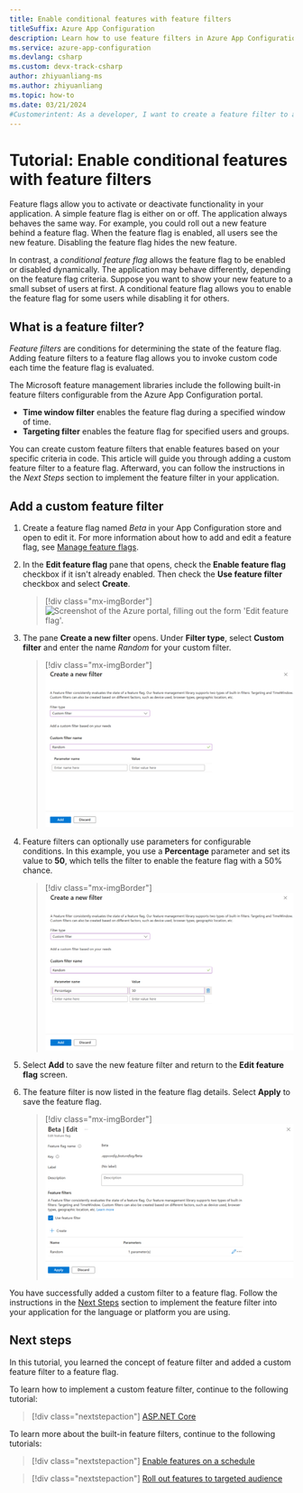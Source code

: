 ```yaml
---
title: Enable conditional features with feature filters
titleSuffix: Azure App Configuration
description: Learn how to use feature filters in Azure App Configuration to enable conditional feature flags for your application.
ms.service: azure-app-configuration
ms.devlang: csharp
ms.custom: devx-track-csharp
author: zhiyuanliang-ms
ms.author: zhiyuanliang
ms.topic: how-to
ms.date: 03/21/2024
#Customerintent: As a developer, I want to create a feature filter to activate a feature flag depending on a specific scenario.
---
```


# Tutorial: Enable conditional features with feature filters

Feature flags allow you to activate or deactivate functionality in your application. A simple feature flag is either on or off. The application always behaves the same way. For example, you could roll out a new feature behind a feature flag. When the feature flag is enabled, all users see the new feature. Disabling the feature flag hides the new feature.

In contrast, a _conditional feature flag_ allows the feature flag to be enabled or disabled dynamically. The application may behave differently, depending on the feature flag criteria. Suppose you want to show your new feature to a small subset of users at first. A conditional feature flag allows you to enable the feature flag for some users while disabling it for others. 

## What is a feature filter?

_Feature filters_ are conditions for determining the state of the feature flag. Adding feature filters to a feature flag allows you to invoke custom code each time the feature flag is evaluated.

The Microsoft feature management libraries include the following built-in feature filters configurable from the Azure App Configuration portal.

- **Time window filter** enables the feature flag during a specified window of time.
- **Targeting filter** enables the feature flag for specified users and groups.

You can create custom feature filters that enable features based on your specific criteria in code. This article will guide you through adding a custom feature filter to a feature flag. Afterward, you can follow the instructions in the *Next Steps* section to implement the feature filter in your application.

## Add a custom feature filter

1. Create a feature flag named *Beta* in your App Configuration store and open to edit it. For more information about how to add and edit a feature flag, see [Manage feature flags](./manage-feature-flags.md).

1. In the **Edit feature flag** pane that opens, check the **Enable feature flag** checkbox if it isn't already enabled. Then check the **Use feature filter** checkbox and select **Create**.

    > [!div class="mx-imgBorder"]
    > ![Screenshot of the Azure portal, filling out the form 'Edit feature flag'.](./media/feature-filters/edit-a-feature-flag.png)

1. The pane **Create a new filter** opens. Under **Filter type**, select **Custom filter** and enter the name *Random* for your custom filter.

    > [!div class="mx-imgBorder"]
    > ![Screenshot of the Azure portal, creating a new custom filter.](./media/feature-filters/add-custom-filter.png)

1. Feature filters can optionally use parameters for configurable conditions. In this example, you use a **Percentage** parameter and set its value to **50**, which tells the filter to enable the feature flag with a 50% chance.

    > [!div class="mx-imgBorder"]
    > ![Screenshot of the Azure portal, adding paramters for the custom filter.](./media/feature-filters/add-custom-filter-parameter.png)

1. Select **Add** to save the new feature filter and return to the **Edit feature flag** screen.

1. The feature filter is now listed in the feature flag details. Select **Apply** to save the feature flag.

    > [!div class="mx-imgBorder"]
    > ![Screenshot of the Azure portal, applying new custom filter.](./media/feature-filters/feature-flag-edit-apply-filter.png)

You have successfully added a custom filter to a feature flag. Follow the instructions in the [Next Steps](#next-steps) section to implement the feature filter into your application for the language or platform you are using.

## Next steps

In this tutorial, you learned the concept of feature filter and added a custom feature filter to a feature flag.

To learn how to implement a custom feature filter, continue to the following tutorial:

> [!div class="nextstepaction"]
> [ASP.NET Core](./howto-feature-filters-aspnet-core.md)

To learn more about the built-in feature filters, continue to the following tutorials:

> [!div class="nextstepaction"]
> [Enable features on a schedule](./howto-timewindow-filter.md)

> [!div class="nextstepaction"]
> [Roll out features to targeted audience](./howto-targetingfilter.md)